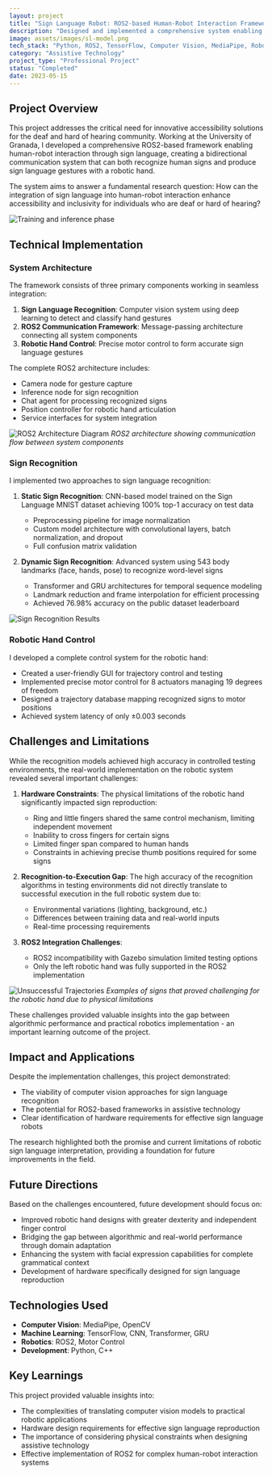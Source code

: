 ```yaml
---
layout: project
title: "Sign Language Robot: ROS2-based Human-Robot Interaction Framework"
description: "Designed and implemented a comprehensive system enabling robots to recognize and produce sign language, enhancing accessibility for deaf and hard of hearing individuals."
image: assets/images/sl-model.png
tech_stack: "Python, ROS2, TensorFlow, Computer Vision, MediaPipe, Robotics"
category: "Assistive Technology"
project_type: "Professional Project"
status: "Completed"
date: 2023-05-15
---
```


## Project Overview

This project addresses the critical need for innovative accessibility solutions for the deaf and hard of hearing community. Working at the University of Granada, I developed a comprehensive ROS2-based framework enabling human-robot interaction through sign language, creating a bidirectional communication system that can both recognize human signs and produce sign language gestures with a robotic hand.

The system aims to answer a fundamental research question: How can the integration of sign language into human-robot interaction enhance accessibility and inclusivity for individuals who are deaf or hard of hearing?

![Training and inference phase](/assets/images/sl-system.png)


## Technical Implementation

### System Architecture

The framework consists of three primary components working in seamless integration:

1. **Sign Language Recognition**: Computer vision system using deep learning to detect and classify hand gestures
2. **ROS2 Communication Framework**: Message-passing architecture connecting all system components
3. **Robotic Hand Control**: Precise motor control to form accurate sign language gestures

The complete ROS2 architecture includes:
- Camera node for gesture capture
- Inference node for sign recognition
- Chat agent for processing recognized signs
- Position controller for robotic hand articulation
- Service interfaces for system integration

![ROS2 Architecture Diagram](/assets/images/sl-ros.png)
*ROS2 architecture showing communication flow between system components*

### Sign Recognition

I implemented two approaches to sign language recognition:

1. **Static Sign Recognition**: CNN-based model trained on the Sign Language MNIST dataset achieving 100% top-1 accuracy on test data
   - Preprocessing pipeline for image normalization
   - Custom model architecture with convolutional layers, batch normalization, and dropout
   - Full confusion matrix validation

2. **Dynamic Sign Recognition**: Advanced system using 543 body landmarks (face, hands, pose) to recognize word-level signs
   - Transformer and GRU architectures for temporal sequence modeling
   - Landmark reduction and frame interpolation for efficient processing
   - Achieved 76.98% accuracy on the public dataset leaderboard

![Sign Recognition Results](/assets/images/sl-setup.gif)

### Robotic Hand Control

I developed a complete control system for the robotic hand:

- Created a user-friendly GUI for trajectory control and testing
- Implemented precise motor control for 8 actuators managing 19 degrees of freedom
- Designed a trajectory database mapping recognized signs to motor positions
- Achieved system latency of only ±0.003 seconds


## Challenges and Limitations

While the recognition models achieved high accuracy in controlled testing environments, the real-world implementation on the robotic system revealed several important challenges:

1. **Hardware Constraints**: The physical limitations of the robotic hand significantly impacted sign reproduction:
   - Ring and little fingers shared the same control mechanism, limiting independent movement
   - Inability to cross fingers for certain signs
   - Limited finger span compared to human hands
   - Constraints in achieving precise thumb positions required for some signs

2. **Recognition-to-Execution Gap**: The high accuracy of the recognition algorithms in testing environments did not directly translate to successful execution in the full robotic system due to:
   - Environmental variations (lighting, background, etc.)
   - Differences between training data and real-world inputs
   - Real-time processing requirements

3. **ROS2 Integration Challenges**: 
   - ROS2 incompatibility with Gazebo simulation limited testing options
   - Only the left robotic hand was fully supported in the ROS2 implementation

![Unsuccessful Trajectories](/assets/images/sl-limitation.png)
*Examples of signs that proved challenging for the robotic hand due to physical limitations*

These challenges provided valuable insights into the gap between algorithmic performance and practical robotics implementation - an important learning outcome of the project.

## Impact and Applications

Despite the implementation challenges, this project demonstrated:
- The viability of computer vision approaches for sign language recognition
- The potential for ROS2-based frameworks in assistive technology
- Clear identification of hardware requirements for effective sign language robots

The research highlighted both the promise and current limitations of robotic sign language interpretation, providing a foundation for future improvements in the field.

## Future Directions

Based on the challenges encountered, future development should focus on:
- Improved robotic hand designs with greater dexterity and independent finger control
- Bridging the gap between algorithmic and real-world performance through domain adaptation
- Enhancing the system with facial expression capabilities for complete grammatical context
- Development of hardware specifically designed for sign language reproduction

## Technologies Used

- **Computer Vision**: MediaPipe, OpenCV
- **Machine Learning**: TensorFlow, CNN, Transformer, GRU
- **Robotics**: ROS2, Motor Control
- **Development**: Python, C++

## Key Learnings

This project provided valuable insights into:
- The complexities of translating computer vision models to practical robotic applications
- Hardware design requirements for effective sign language reproduction
- The importance of considering physical constraints when designing assistive technology
- Effective implementation of ROS2 for complex human-robot interaction systems